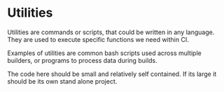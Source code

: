 # Utilities

Utilities are commands or scripts, that could be written in any language.
They are used to execute specific functions we need within CI.

Examples of utilities are common bash scripts used across multiple builders, or programs to process data during builds.

The code here should be small and relatively self contained.
If its large it should be its own stand alone project.
